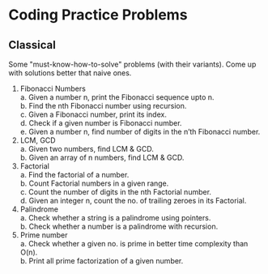 # Coding Practice Problems
## Classical
Some "must-know-how-to-solve" problems (with their variants). Come up with solutions better that naive ones.
 1. Fibonacci Numbers  
  a. Given a number n, print the Fibonacci sequence upto n.  
  b. Find the nth Fibonacci number using recursion.  
  c. Given a Fibonacci number, print its index.  
  d. Check if a given number is Fibonacci number.  
  e. Given a number n, find number of digits in the n’th Fibonacci number.  
 2. LCM, GCD  
  a. Given two numbers, find LCM & GCD.  
  b. Given an array of n numbers, find LCM & GCD.
 3. Factorial  
  a. Find the factorial of a number.  
  b. Count Factorial numbers in a given range.  
  c. Count the number of digits in the nth Factorial number.  
  d. Given an integer n, count the no. of trailing zeroes in its Factorial.
 4. Palindrome  
  a. Check whether a string is a palindrome using pointers.  
  b. Check whether a number is a palindrome with recursion.  
 5. Prime number  
  a. Check whether a given no. is prime in better time complexity than O(n).  
  b. Print all prime factorization of a given number.
